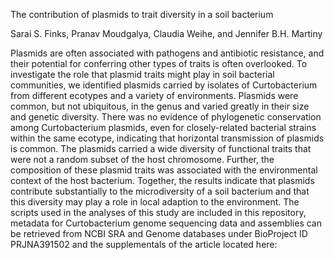 The contribution of plasmids to trait diversity in a soil bacterium

Sarai S. Finks, Pranav Moudgalya, Claudia Weihe, and Jennifer B.H. Martiny

Plasmids are often associated with pathogens and antibiotic resistance, and their potential for conferring other types of traits is often overlooked. To investigate the role that plasmid traits might play in soil bacterial communities, we identified plasmids carried by isolates of Curtobacterium from different ecotypes and a variety of environments. Plasmids were common, but not ubiquitous, in the genus and varied greatly in their size and genetic diversity. There was no evidence of phylogenetic conservation among Curtobacterium plasmids, even for closely-related bacterial strains within the same ecotype, indicating that horizontal transmission of plasmids is common. The plasmids carried a wide diversity of functional traits that were not a random subset of the host chromosome. Further, the composition of these plasmid traits was associated with the environmental context of the host bacterium. Together, the results indicate that plasmids contribute substantially to the microdiversity of a soil bacterium and that this diversity may play a role in local adaption to the environment. The scripts used in the analyses of this study are included in this repository, metadata for Curtobacterium genome sequencing data and assemblies can be retrieved from NCBI SRA and Genome databases under BioProject ID PRJNA391502 and the supplementals of the article located here:
